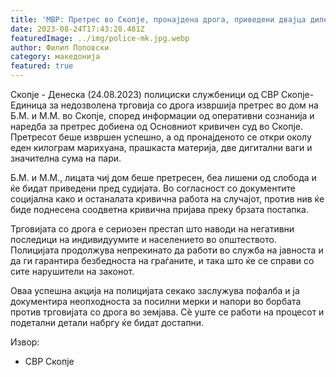 ```yaml
---
title: 'МВР: Претрес во Скопје, пронајдена дрога, приведени двајца дилери - 24 АВГУСТ 2023'
date: 2023-08-24T17:43:28.481Z
featuredImage: ../img/police-mk.jpg.webp
author: Филип Поповски
category: македонија
featured: true
---
```

Скопје - Денеска (24.08.2023) полициски службеници од СВР Скопје- Единица за недозволена трговија со дрога извршија претрес во дом на Б.М. и М.М. во Скопје, според информации од оперативни сознанија и наредба за претрес добиена од Основниот кривичен суд во Скопје. Претресот беше извршен успешно, а од пронајденото се откри околу еден килограм марихуана, прашкаста материја, две дигитални ваги и значителна сума на пари.

Б.М. и М.М., лицата чиј дом беше претресен, беа лишени од слобода и ќе бидат приведени пред судијата. Во согласност со документите социјална како и останалата кривична работа на случајот, против нив ќе биде поднесена соодветна кривична пријава преку брзата постапка.

Трговијата со дрога е сериозен престап што наводи на негативни последици на индивидуумите и населението во општеството. Полицијата продолжува непрекинато да работи во служба на јавноста и да ги гарантира безбедноста на граѓаните, и така што ќе се справи со сите нарушители на законот.

Оваа успешна акција на полицијата секако заслужува пофалба и ја документира неопходноста за посилни мерки и напори во борбата против трговијата со дрога во земјава. Сè уште се работи на процесот и подетални детали набргу ќе бидат достапни.

Извор: 
- СВР Скопје
